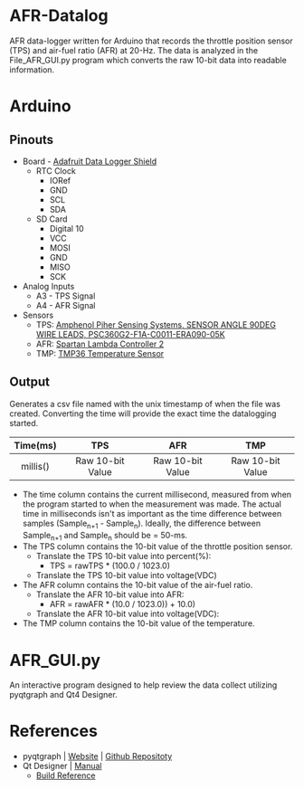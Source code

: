 # AFR-Datalog
AFR data-logger written for Arduino that records the throttle position sensor (TPS) and air-fuel ratio (AFR) at 20-Hz. The data is analyzed in the File_AFR_GUI.py program which converts the raw 10-bit data into readable information. 

# Arduino
## Pinouts
* Board - [Adafruit Data Logger Shield](https://learn.adafruit.com/adafruit-data-logger-shield/overview)
  * RTC Clock
    * IORef
    * GND
    * SCL
    * SDA
  * SD Card
    * Digital 10
    * VCC
    * MOSI
    * GND
    * MISO
    * SCK
* Analog Inputs
  * A3 - TPS Signal
  * A4 - AFR Signal
* Sensors
  * TPS: [Amphenol Piher Sensing Systems, SENSOR ANGLE 90DEG WIRE LEADS, PSC360G2-F1A-C0011-ERA090-05K](https://www.digikey.com/product-detail/en/amphenol-piher-sensing-systems/PSC360G2-F1A-C0011-ERA090-05K/1993-1007-ND/9555845)
  * AFR: [Spartan Lambda Controller 2](https://www.14point7.com/products/spartan-lambda-controller-2)
  * TMP: [TMP36 Temperature Sensor](https://cdn.sparkfun.com/datasheets/Sensors/Temp/TMP35_36_37.pdf)
## Output
Generates a csv file named with the unix timestamp of when the file was created. Converting the time will provide the exact time the datalogging started.

| Time(ms) | TPS | AFR | TMP |
| :---: | :---: | :---: | :---: |
| millis() | Raw 10-bit Value | Raw 10-bit Value | Raw 10-bit Value

* The time column contains the current millisecond, measured from when the program started to when the measurement was made. The actual time in milliseconds isn't as important as the time difference between samples (Sample<sub>n+1</sub> - Sample<sub>n</sub>). Ideally, the difference between Sample<sub>n+1</sub> and Sample<sub>n</sub> should be = 50-ms.
* The TPS column contains the 10-bit value of the throttle position sensor.
  * Translate the TPS 10-bit value into percent(%):
    * TPS = rawTPS * (100.0 / 1023.0)
  * Translate the TPS 10-bit value into voltage(VDC)
* The AFR column contains the 10-bit value of the air-fuel ratio.
  * Translate the AFR 10-bit value into AFR:
    * AFR = rawAFR * (10.0 / 1023.0)) + 10.0)
  * Translate the AFR 10-bit value into voltage(VDC):
* The TMP column contains the 10-bit value of the temperature.

# AFR_GUI.py
An interactive program designed to help review the data collect utilizing pyqtgraph and Qt4 Designer.

# References
* pyqtgraph | [Website](http://www.pyqtgraph.org) | [Github Repositoty](https://github.com/pyqtgraph/pyqtgraph)
* Qt Designer | [Manual](https://doc.qt.io/archives/qt-4.8/designer-manual.html)
  * [Build Reference](https://www.tutorialspoint.com/pyqt/pyqt_using_qt_designer.htm)
